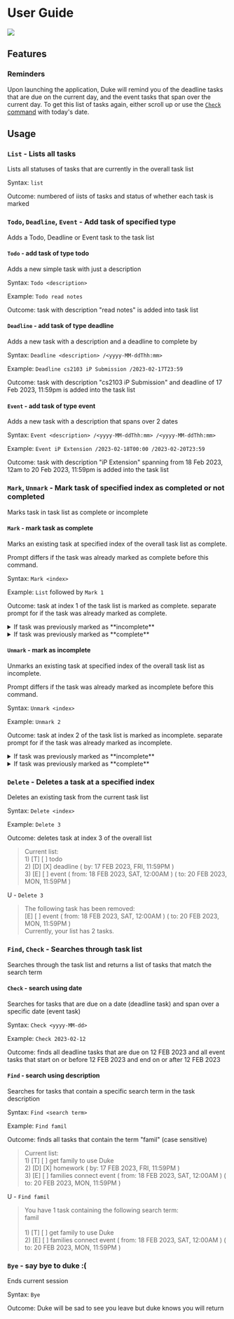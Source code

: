 # User Guide

![](/ip/docs/Ui.png)

## Features 

### Reminders
Upon launching the application, Duke will remind you of the deadline tasks that are due on the current day, and the event tasks that span over the current day.
To get this list of tasks again, either scroll up or use the [`Check` command](#-check---search-using-date) with today's date.

## Usage

### `List` - Lists all tasks

Lists all statuses of tasks that are currently in the overall task list

Syntax: `list`

Outcome: numbered of iists of tasks and status of whether each task is marked



### `Todo`, `Deadline`, `Event` - Add task of specified type

Adds a Todo, Deadline or Event task to the task list


#### `Todo` - add task of type todo

Adds a new simple task with just a description

Syntax: `Todo <description>`

Example: `Todo read notes`

Outcome: task with description "read notes" is added into task list


#### `Deadline` - add task of type deadline

Adds a new task with a description and a deadline to complete by

Syntax: `Deadline <description> /<yyyy-MM-ddThh:mm>`

Example: `Deadline cs2103 iP Submission /2023-02-17T23:59`

Outcome: task with description "cs2103 iP Submission" and deadline of 17 Feb 2023, 11:59pm is added into the task list


#### `Event` - add task of type event

Adds a new task with a description that spans over 2 dates

Syntax: `Event <description> /<yyyy-MM-ddThh:mm> /<yyyy-MM-ddThh:mm>`

Example: `Event iP Extension /2023-02-18T00:00 /2023-02-20T23:59`

Outcome: task with description "iP Extension" spanning from 18 Feb 2023, 12am to 20 Feb 2023, 11:59pm is added into the task list



### `Mark`, `Unmark` - Mark task of specified index as completed or not completed

Marks task in task list as complete or incomplete


#### `Mark` - mark task as complete

Marks an existing task at specified index of the overall task list as complete.

Prompt differs if the task was already marked as complete before this command.

Syntax: `Mark <index>`

Example: `List` followed by `Mark 1`

Outcome: task at index 1 of the task list is marked as complete. separate prompt for if the task was already marked as complete.

<details>
    <summary> If task was previously marked as **incomplete** </summary>

> Current list: <br>
>        1) [T] [ ] todo <br>
>        2) [D] [ ] deadline ( by: 17 FEB 2023, FRI, 11:59PM ) <br>
>        3) [E] [ ] event ( from: 18 FEB 2023, SAT, 12:00AM ) ( to: 20 FEB 2023, MON, 11:59PM )

U - `Mark 1`
> This task is marked as done: <br>
>        [T] [X] todo

</details>

<details>
    <summary> If task was previously marked as **complete** </summary>

> Current list: <br>
>        1) [T] [X] todo <br>
>        2) [D] [ ] deadline ( by: 17 FEB 2023, FRI, 11:59PM ) <br>
>        3) [E] [ ] event ( from: 18 FEB 2023, SAT, 12:00AM ) ( to: 20 FEB 2023, MON, 11:59PM )

U - `Mark 1`
> This task <br>
>        [T] [X] todo <br>
> was already marked as done! Did you forget? OR U PLAYIN ME?!

</details>

#### `Unmark` - mark as incomplete

Unmarks an existing task at specified index of the overall task list as incomplete.

Prompt differs if the task was already marked as incomplete before this command.

Syntax: `Unmark <index>`

Example: `Unmark 2`

Outcome: task at index 2 of the task list is marked as incomplete. separate prompt for if the task was already marked as incomplete.

<details>
    <summary> If task was previously marked as **incomplete** </summary>

> Current list: <br>
>        1) [T] [ ] todo <br>
>        2) [D] [ ] deadline ( by: 17 FEB 2023, FRI, 11:59PM ) <br>
>        3) [E] [ ] event ( from: 18 FEB 2023, SAT, 12:00AM ) ( to: 20 FEB 2023, MON, 11:59PM )

U - `Unmark 2`
> This task <br>
>       [D] [ ] deadline ( by: 17 FEB 2023, FRI, 11:59PM ) <br>
> hasn't been done! How can you not know?!

</details>

<details>
    <summary> If task was previously marked as **complete** </summary>

> Current list: <br>
>        1) [T] [ ] todo <br>
>        2) [D] [X] deadline ( by: 17 FEB 2023, FRI, 11:59PM ) <br>
>        3) [E] [ ] event ( from: 18 FEB 2023, SAT, 12:00AM ) ( to: 20 FEB 2023, MON, 11:59PM )

U - `Unmark 2`
> Okay... Being unproductive I see...: <br>
>        [D] [ ] deadline ( by: 17 FEB 2023, FRI, 11:59PM )

</details>

### `Delete` - Deletes a task at a specified index

Deletes an existing task from the current task list

Syntax: `Delete <index>`

Example: `Delete 3`

Outcome: deletes task at index 3 of the overall list

> Current list: <br>
>        1) [T] [ ] todo <br>
>        2) [D] [X] deadline ( by: 17 FEB 2023, FRI, 11:59PM ) <br>
>        3) [E] [ ] event ( from: 18 FEB 2023, SAT, 12:00AM ) ( to: 20 FEB 2023, MON, 11:59PM )

U - `Delete 3`
> The following task has been removed: <br>
>        [E] [ ] event ( from: 18 FEB 2023, SAT, 12:00AM ) ( to: 20 FEB 2023, MON, 11:59PM ) <br>
> Currently, your list has 2 tasks.



### `Find`, `Check` - Searches through task list

Searches through the task list and returns a list of tasks that match the search term


#### `Check` - search using date

Searches for tasks that are due on a date (deadline task) and span over a specific date (event task)

Syntax: `Check <yyyy-MM-dd>`

Example: `Check 2023-02-12`

Outcome: finds all deadline tasks that are due on 12 FEB 2023 and all event tasks that start on or before 12 FEB 2023 and end on or after 12 FEB 2023


#### `Find` - search using description

Searches for tasks that contain a specific search term in the task description

Syntax: `Find <search term>`

Example: `Find famil`

Outcome: finds all tasks that contain the term "famil" (case sensitive)

> Current list: <br>
>        1) [T] [ ] get family to use Duke <br>
>        2) [D] [X] homework ( by: 17 FEB 2023, FRI, 11:59PM ) <br>
>        3) [E] [ ] families connect event ( from: 18 FEB 2023, SAT, 12:00AM ) ( to: 20 FEB 2023, MON, 11:59PM )

U - `Find famil`
> You have 1 task containing the following search term: <br>
>        famil <br>
> <br>
>        1) [T] [ ] get family to use Duke <br>
>        2) [E] [ ] families connect event ( from: 18 FEB 2023, SAT, 12:00AM ) ( to: 20 FEB 2023, MON, 11:59PM ) 



### `Bye` - say bye to duke :(

Ends current session

Syntax: `Bye`

Outcome: Duke will be sad to see you leave but duke knows you will return
